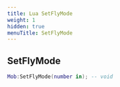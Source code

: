 ```yaml
---
title: Lua SetFlyMode
weight: 1
hidden: true
menuTitle: SetFlyMode
---
```

## SetFlyMode
```lua
Mob:SetFlyMode(number in); -- void
```